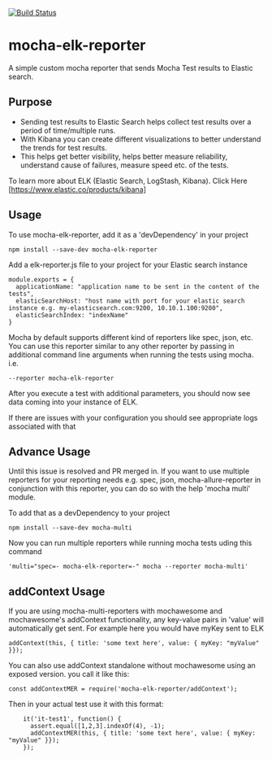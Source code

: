 [![Build Status](https://travis-ci.com/mpahuja/mocha-elk-reporter.svg?branch=master)](https://travis-ci.com/mpahuja/mocha-elk-reporter)

# mocha-elk-reporter
A simple custom mocha reporter that sends Mocha Test results to Elastic search.

## Purpose

 - Sending test results to Elastic Search helps collect test results over a period of time/multiple runs.
 - With Kibana you can create different visualizations to better understand the trends for test results.
 - This helps get better visibility, helps better measure reliability, understand cause of failures, measure speed etc. of the tests.


To learn more about ELK (Elastic Search, LogStash, Kibana). Click Here [https://www.elastic.co/products/kibana]

## Usage

To use mocha-elk-reporter, add it as a 'devDependency' in your project

```shell
npm install --save-dev mocha-elk-reporter
```

Add a elk-reporter.js file to your project for your Elastic search instance

```
module.exports = {
  applicationName: "application name to be sent in the content of the tests",
  elasticSearchHost: "host name with port for your elastic search instance e.g. my-elasticsearch.com:9200, 10.10.1.100:9200",
  elasticSearchIndex: "indexName"
}
```

Mocha by default supports different kind of reporters like spec, json, etc.
You can use this reporter similar to any other reporter by passing in additional command line arguments when running the tests using mocha. i.e.

```
--reporter mocha-elk-reporter
```

After you execute a test with additional parameters, you should now see data coming into your instance of ELK.

If there are issues with your configuration you should see appropriate logs associated with that

## Advance Usage

Until this issue is resolved and PR merged in.
If you want to use multiple reporters for your reporting needs e.g. spec, json, mocha-allure-reporter in conjunction with this reporter, you can do so with the help 'mocha multi' module.

To add that as a devDependency to your project

```shell
npm install --save-dev mocha-multi
```

Now you can run multiple reporters while running mocha tests uding this command

```shell
'multi="spec=- mocha-elk-reporter=-" mocha --reporter mocha-multi'
```

## addContext Usage

If you are using mocha-multi-reporters with mochawesome and mochawesome's addContext functionality, any key-value pairs in 'value' will automatically get sent. For example here you would have myKey sent to ELK
```
addContext(this, { title: 'some text here', value: { myKey: "myValue" }});
```

You can also use addContext standalone without mochawesome using an exposed version. you call it like this:
```
const addContextMER = require('mocha-elk-reporter/addContext');
```
Then in your actual test use it with this format:
```
    it('it-test1', function() {
      assert.equal([1,2,3].indexOf(4), -1);
      addContextMER(this, { title: 'some text here', value: { myKey: "myValue" }});
    });
```
